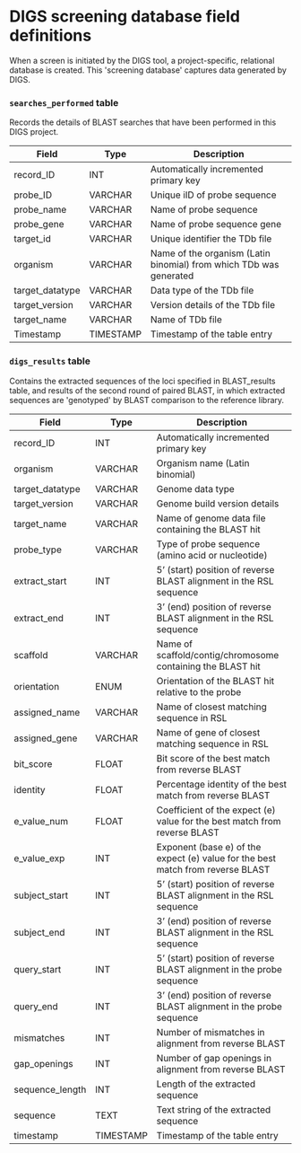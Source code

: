 # DIGS screening database field definitions

When a screen is initiated by the DIGS tool, a project-specific, relational database is created. This 'screening database' captures data generated by DIGS.

### `searches_performed` table

Records the details of BLAST searches that have been performed in this DIGS project.

| **Field** | **Type** | **Description** |
|---|---|---|
| record_ID | INT | Automatically incremented primary key |
| probe_ID | VARCHAR | Unique iID of probe sequence |
| probe_name | VARCHAR | Name of probe sequence |
| probe_gene | VARCHAR | Name of probe sequence gene |
| target_id | VARCHAR | Unique identifier the TDb file |
| organism | VARCHAR | Name of the organism (Latin binomial) from which TDb was generated |
| target_datatype | VARCHAR | Data type of the TDb file |
| target_version | VARCHAR | Version details of the TDb file |
| target_name | VARCHAR | Name of TDb file |
| Timestamp | TIMESTAMP |  Timestamp of the table entry |


### `digs_results` table

Contains the extracted sequences of the loci specified in BLAST_results table, and results of the second round of paired BLAST, in which extracted sequences are 'genotyped' by BLAST comparison to the reference library.

| **Field** | **Type** | **Description** |
|---|---|---|
| record_ID | INT | Automatically incremented primary key |
| organism | VARCHAR | Organism name (Latin binomial) |
| target_datatype | VARCHAR | Genome data type |
| target_version | VARCHAR | Genome build version details |
| target_name | VARCHAR | Name of genome data file containing the BLAST hit |
| probe_type | VARCHAR | Type of probe sequence (amino acid or nucleotide) |
| extract_start | INT | 5’ (start) position of reverse BLAST alignment in the RSL sequence |
| extract_end | INT | 3’ (end) position of reverse BLAST alignment in the RSL sequence  |
| scaffold | VARCHAR | Name of scaffold/contig/chromosome containing the BLAST hit |
| orientation | ENUM | Orientation of the BLAST hit relative to the probe |
| assigned_name | VARCHAR | Name of closest matching sequence in RSL |
| assigned_gene | VARCHAR | Name of gene of closest matching sequence in RSL |
| bit_score | FLOAT | Bit score of the best match from reverse BLAST |
| identity | FLOAT | Percentage identity of the best match from reverse BLAST | 
| e_value_num | FLOAT | Coefficient of the expect (e) value for the best match from reverse BLAST |
| e_value_exp | INT | Exponent (base e) of the expect (e) value for the best match from reverse BLAST |
| subject_start | INT | 5’ (start) position of reverse BLAST alignment in the RSL sequence |
| subject_end | INT | 3’ (end) position of reverse BLAST alignment in the RSL sequence  |
| query_start | INT | 5’ (start) position of reverse BLAST alignment in the probe sequence |
| query_end | INT | 3’ (end) position of reverse BLAST alignment in the probe sequence |
| mismatches | INT | Number of mismatches in alignment from reverse BLAST |
| gap_openings | INT | Number of gap openings in alignment from reverse BLAST |
| sequence_length | INT | Length of the extracted sequence |
| sequence | TEXT | Text string of the extracted sequence | 
| timestamp | TIMESTAMP | Timestamp of the table entry |

